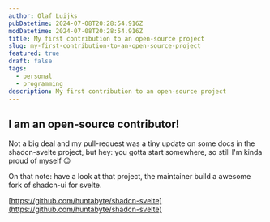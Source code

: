 ```yaml
---
author: Olaf Luijks
pubDatetime: 2024-07-08T20:28:54.916Z
modDatetime: 2024-07-08T20:28:54.916Z
title: My first contribution to an open-source project
slug: my-first-contribution-to-an-open-source-project
featured: true
draft: false
tags:
  - personal
  - programming
description: My first contribution to an open-source project
---
```


## I am an open-source contributor!

Not a big deal and my pull-request was a tiny update on some docs in the shadcn-svelte project, but hey: you gotta start somewhere, so still I'm kinda proud of myself 😉

On that note: have a look at that project, the maintainer build a awesome fork of shadcn-ui for svelte.

[https://github.com/huntabyte/shadcn-svelte](https://github.com/huntabyte/shadcn-svelte)
